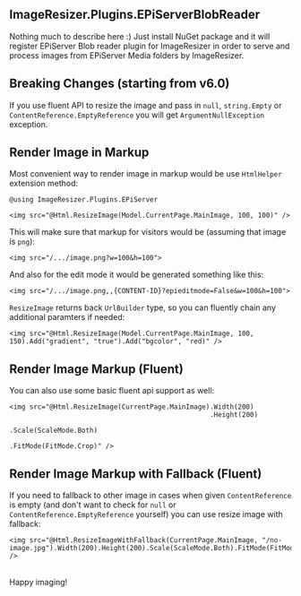## ImageResizer.Plugins.EPiServerBlobReader


Nothing much to describe here :)
Just install NuGet package and it will register EPiServer Blob reader plugin for ImageResizer in order to serve and process images from EPiServer Media folders by ImageResizer.


## Breaking Changes (starting from v6.0)

If you use fluent API to resize the image and pass in `null`, `string.Empty` or `ContentReference.EmptyReference` you will get `ArgumentNullException` exception.

## Render Image in Markup
Most convenient way to render image in markup would be use `HtmlHelper` extension method:

```
@using ImageResizer.Plugins.EPiServer

<img src="@Html.ResizeImage(Model.CurrentPage.MainImage, 100, 100)" />
```

This will make sure that markup for visitors would be (assuming that image is `png`):

```
<img src="/.../image.png?w=100&h=100">
```

And also for the edit mode it would be generated something like this:

```
<img src="/.../image.png,,{CONTENT-ID}?epieditmode=False&w=100&h=100">
```

`ResizeImage` returns back `UrlBuilder` type, so you can fluently chain any additional paramters if needed:

```
<img src="@Html.ResizeImage(Model.CurrentPage.MainImage, 100, 150).Add("gradient", "true").Add("bgcolor", "red)" />
```

## Render Image Markup (Fluent)
You can also use some basic fluent api support as well:

```
<img src="@Html.ResizeImage(CurrentPage.MainImage).Width(200)
                                                  .Height(200)
                                                  .Scale(ScaleMode.Both)
                                                  .FitMode(FitMode.Crop)" />
```

## Render Image Markup with Fallback (Fluent)

If you need to fallback to other image in cases when given `ContentReference` is empty (and don't want to check for `null` or `ContentReference.EmptyReference` yourself) you can use resize image with fallback:

```
<img src="@Html.ResizeImageWithFallback(CurrentPage.MainImage, "/no-image.jpg").Width(200).Height(200).Scale(ScaleMode.Both).FitMode(FitMode.Crop)" />
```


<br/>
Happy imaging!
